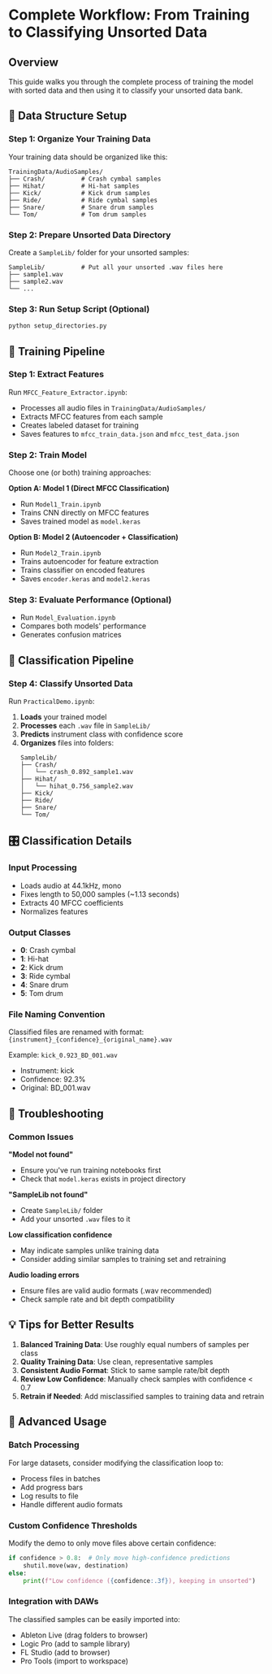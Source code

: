 # Complete Workflow: From Training to Classifying Unsorted Data

## Overview
This guide walks you through the complete process of training the model with sorted data and then using it to classify your unsorted data bank.

## 📁 Data Structure Setup

### Step 1: Organize Your Training Data
Your training data should be organized like this:
```
TrainingData/AudioSamples/
├── Crash/          # Crash cymbal samples
├── Hihat/          # Hi-hat samples  
├── Kick/           # Kick drum samples
├── Ride/           # Ride cymbal samples
├── Snare/          # Snare drum samples
└── Tom/            # Tom drum samples
```

### Step 2: Prepare Unsorted Data Directory
Create a `SampleLib/` folder for your unsorted samples:
```
SampleLib/          # Put all your unsorted .wav files here
├── sample1.wav
├── sample2.wav
└── ...
```

### Step 3: Run Setup Script (Optional)
```bash
python setup_directories.py
```

## 🎯 Training Pipeline

### Step 1: Extract Features
Run `MFCC_Feature_Extractor.ipynb`:
- Processes all audio files in `TrainingData/AudioSamples/`
- Extracts MFCC features from each sample
- Creates labeled dataset for training
- Saves features to `mfcc_train_data.json` and `mfcc_test_data.json`

### Step 2: Train Model
Choose one (or both) training approaches:

**Option A: Model 1 (Direct MFCC Classification)**
- Run `Model1_Train.ipynb`
- Trains CNN directly on MFCC features
- Saves trained model as `model.keras`

**Option B: Model 2 (Autoencoder + Classification)**  
- Run `Model2_Train.ipynb`
- Trains autoencoder for feature extraction
- Trains classifier on encoded features
- Saves `encoder.keras` and `model2.keras`

### Step 3: Evaluate Performance (Optional)
- Run `Model_Evaluation.ipynb`
- Compares both models' performance
- Generates confusion matrices

## 🔄 Classification Pipeline

### Step 4: Classify Unsorted Data
Run `PracticalDemo.ipynb`:

1. **Loads** your trained model
2. **Processes** each `.wav` file in `SampleLib/`
3. **Predicts** instrument class with confidence score
4. **Organizes** files into folders:
   ```
   SampleLib/
   ├── Crash/
   │   └── crash_0.892_sample1.wav
   ├── Hihat/
   │   └── hihat_0.756_sample2.wav
   ├── Kick/
   ├── Ride/
   ├── Snare/
   └── Tom/
   ```

## 🎛️ Classification Details

### Input Processing
- Loads audio at 44.1kHz, mono
- Fixes length to 50,000 samples (~1.13 seconds)
- Extracts 40 MFCC coefficients
- Normalizes features

### Output Classes
- **0**: Crash cymbal
- **1**: Hi-hat
- **2**: Kick drum  
- **3**: Ride cymbal
- **4**: Snare drum
- **5**: Tom drum

### File Naming Convention
Classified files are renamed with format:
`{instrument}_{confidence}_{original_name}.wav`

Example: `kick_0.923_BD_001.wav`
- Instrument: kick
- Confidence: 92.3%
- Original: BD_001.wav

## 🔧 Troubleshooting

### Common Issues

**"Model not found"**
- Ensure you've run training notebooks first
- Check that `model.keras` exists in project directory

**"SampleLib not found"**
- Create `SampleLib/` folder
- Add your unsorted `.wav` files to it

**Low classification confidence**
- May indicate samples unlike training data
- Consider adding similar samples to training set and retraining

**Audio loading errors**
- Ensure files are valid audio formats (.wav recommended)
- Check sample rate and bit depth compatibility

## 💡 Tips for Better Results

1. **Balanced Training Data**: Use roughly equal numbers of samples per class
2. **Quality Training Data**: Use clean, representative samples
3. **Consistent Audio Format**: Stick to same sample rate/bit depth
4. **Review Low Confidence**: Manually check samples with confidence < 0.7
5. **Retrain if Needed**: Add misclassified samples to training data and retrain

## 🚀 Advanced Usage

### Batch Processing
For large datasets, consider modifying the classification loop to:
- Process files in batches
- Add progress bars
- Log results to file
- Handle different audio formats

### Custom Confidence Thresholds
Modify the demo to only move files above certain confidence:
```python
if confidence > 0.8:  # Only move high-confidence predictions
    shutil.move(wav, destination)
else:
    print(f"Low confidence ({confidence:.3f}), keeping in unsorted")
```

### Integration with DAWs
The classified samples can be easily imported into:
- Ableton Live (drag folders to browser)
- Logic Pro (add to sample library)
- FL Studio (add to browser)
- Pro Tools (import to workspace)